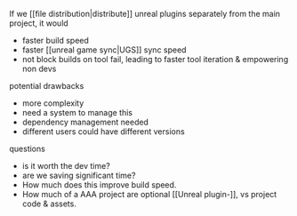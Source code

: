 If we [[file distribution|distribute]] unreal plugins separately from the main project, it would
- faster build speed
- faster [[unreal game sync|UGS]] sync speed
- not block builds on tool fail, leading to faster tool iteration & empowering non devs

potential drawbacks
- more complexity
- need a system to manage this
- dependency management needed
- different users could have different versions

questions
- is it worth the dev time?
- are we saving significant time?
- How much does this improve build speed.
- How much of a AAA project are optional [[Unreal plugin-]], vs project code & assets.
